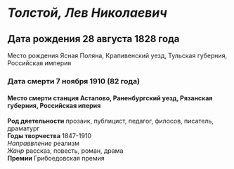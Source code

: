 #  _Толстой, Лев Николаевич_
##  Дата рождения 28 августа 1828 года  
Место рождения   Ясная Поляна, Крапивенский уезд, Тульская губерния, Российская империя
###  Дата смерти 7 ноября 1910 (82 года)
####  Место смерти станция Астапово, Раненбургский уезд, Рязанская губерния, Российская иперия  
**Род дяетельности** прозаик, публицист, педагог, филосов, писатель, драматург  
**Годы творчества** 1847-1910  
_Направвление_ реализм  
_Жанр_ рассказ, повесть, роман, драма  
**Премии** Грибоедовская премия  




